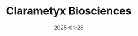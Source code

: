 ---  
layout: startup_page  
title: "Clarametyx Biosciences"  
id: "clarametyx.com"  
permalink: "/clarametyxbiosciencesclarametyx.com01282025/"  
website: "https://www.clarametyx.com/"  
funding_round: "Series A+"  
funding_amount: ""  
investors: "Kineticos AMR Accelerator Fund I, L.P."  
about: "Clarametyx Biosciences develops targeted, immune-enabling biologic therapies to counter persistent infections associated with biofilms. The company focuses on chronic respiratory diseases and is building a pipeline of immune-enabling therapies and vaccines for serious bacterial infections. Their innovative technology platform targets the biofilm to enable a more effective immune response and antibiotic intervention."  
markets: "Biotechnology, Pharmaceuticals, Healthtech, Drug Discovery"  
hq: "Columbus, Ohio, United States"  
founded_year: "2020"  
linkedin: "https://www.linkedin.com/company/clarametyx-biosciences/"  
twitter: ""  
instagram: ""  
facebook: ""  
crunchbase: "https://www.crunchbase.com/organization/clarametyx-biosciences"  
pitchbook: "https://pitchbook.com/profiles/company/437084-74"  

date_display: "28-Jan-2025"  
date: "2025-01-28"

# SEO Optimization  
meta_title: "Clarametyx Biosciences - Series A+"  
meta_description: "Clarametyx Biosciences, Clarametyx Biosciences develops targeted, immune-enabling biologic therapies to counter persistent infections associated with biofilms. The company fo..."  
meta_keywords: "Clarametyx Biosciences, Biotechnology, Pharmaceuticals, Healthtech, Drug Discovery, Series A+ funding"  
canonical_url: "https://startup.projectstartups.com/clarametyxbiosciencesclarametyx.com01282025/"  
---